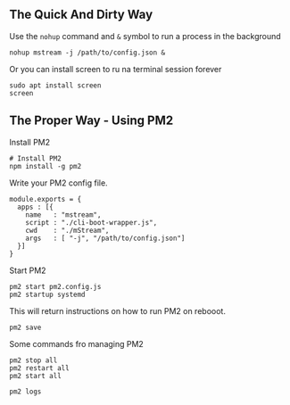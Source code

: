 ## The Quick And Dirty Way 

Use the `nohup` command and `&` symbol to run a process in the background 

```
nohup mstream -j /path/to/config.json &
```

Or you can install screen to ru na terminal session forever

```
sudo apt install screen
screen
```

## The Proper Way - Using PM2

Install PM2

```shell
# Install PM2
npm install -g pm2
```

Write your PM2 config file.

```
module.exports = {
  apps : [{
    name   : "mstream",
    script : "./cli-boot-wrapper.js",
    cwd    : "./mStream",
    args   : [ "-j", "/path/to/config.json"]
  }]
}
```

Start PM2

```
pm2 start pm2.config.js
pm2 startup systemd
```

This will return instructions on how to run PM2 on rebooot.

```
pm2 save
```

Some commands fro managing PM2

```
pm2 stop all
pm2 restart all
pm2 start all

pm2 logs
```
